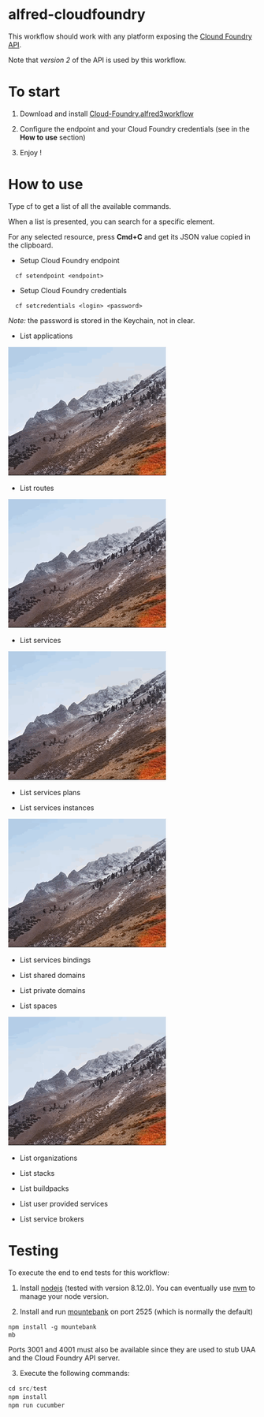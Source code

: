 alfred-cloudfoundry
===================

This workflow should work with any platform exposing the [Clound Foundry API](https://apidocs.cloudfoundry.org/5.1.0/).

Note that *version 2* of the API is used by this workflow.

# To start

1. Download and install [Cloud-Foundry.alfred3workflow](https://github.com/fouadh/alfred-cloudfoundry/raw/master/Cloud-Foundry-0.1.0.alfred3workflow)

2. Configure the endpoint and your Cloud Foundry credentials (see in the **How to use** section)

3. Enjoy !

# How to use

Type cf to get a list of all the available commands.

When a list is presented, you can search for a specific element.

For any selected resource, press **Cmd+C** and get its JSON value copied in the clipboard. 

- Setup Cloud Foundry endpoint

```
  cf setendpoint <endpoint>
```

- Setup Cloud Foundry credentials

```
  cf setcredentials <login> <password>
```

*Note:* the password is stored in the Keychain, not in clear.

- List applications

![image](./doc/images/cf-apps.gif)

- List routes

![image](./doc/images/cf-routes.gif)

- List services

![image](./doc/images/cf-services.gif)

- List services plans

- List services instances

![image](./doc/images/cf-services-instances.gif)

- List services bindings

- List shared domains

- List private domains

- List spaces

![image](./doc/images/cf-spaces.gif)

- List organizations

- List stacks

- List buildpacks

- List user provided services

- List service brokers

# Testing

To execute the end to end tests for this workflow:

1. Install [nodejs](https://nodejs.org/en/) (tested with version 8.12.0). You can eventually use 
[nvm](https://github.com/creationix/nvm) to manage your node version.

2. Install and run [mountebank](http://www.mbtest.org) on port 2525 (which is normally the default)

```
npm install -g mountebank
mb
```

Ports 3001 and 4001 must also be available since they are used to stub UAA and the Cloud Foundry API server.

3. Execute the following commands:

```javascript
cd src/test
npm install
npm run cucumber
```